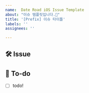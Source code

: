 ```yaml
---
name:  Date Road iOS Issue Template
about: "이슈 템플릿입니다.🎇"
title: '[Prefix] 이슈 타이틀'
labels: ''
assignees: ''

---
```


## 🛠 Issue
<!-- 이슈에 대해 간략하게 설명해주세요 -->

## 📝 To-do
<!-- 진행할 작업에 대해 적어주세요 -->
- [ ] todo!
